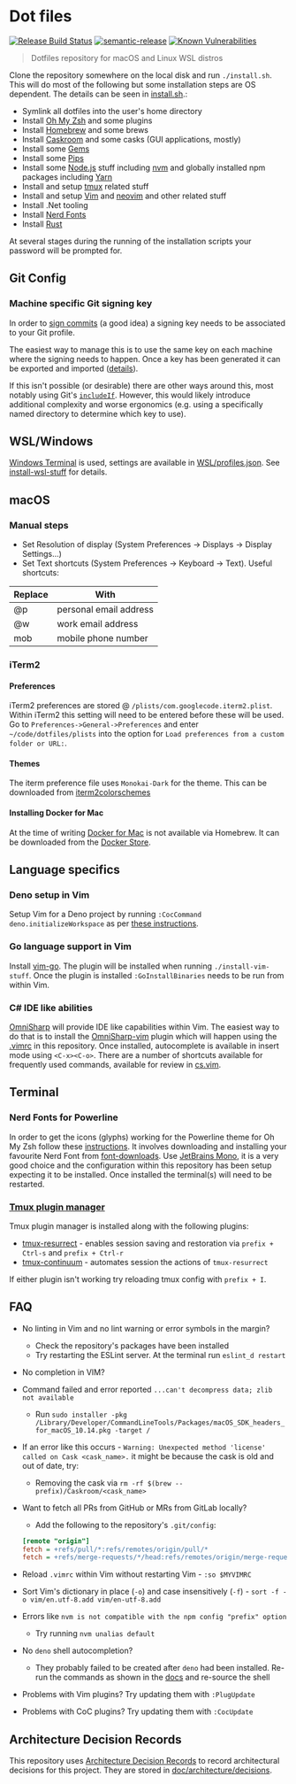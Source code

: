 # Dot files

[![Release Build Status](https://github.com/st3v3nhunt/dotfiles/workflows/Release/badge.svg)](https://github.com/st3v3nhunt/dotfiles/actions?workflow=Release)
[![semantic-release](https://img.shields.io/badge/%20%20%F0%9F%93%A6%F0%9F%9A%80-semantic--release-e10079.svg)](https://github.com/semantic-release/semantic-release)
[![Known Vulnerabilities](https://snyk.io/test/github/st3v3nhunt/dotfiles/badge.svg)](https://snyk.io/test/github/st3v3nhunt/dotfiles)

> Dotfiles repository for macOS and Linux WSL distros

Clone the repository somewhere on the local disk and run `./install.sh`. This
will do most of the following but some installation steps are OS dependent. The
details can be seen in [install.sh](install.sh).:

* Symlink all dotfiles into the user's home directory
* Install [Oh My Zsh](https://ohmyz.sh/) and some plugins
* Install [Homebrew](https://brew.sh/) and some brews
* Install [Caskroom](https://caskroom.github.io/) and some casks (GUI
  applications, mostly)
* Install some [Gems](https://rubygems.org)
* Install some [Pips](https://pypi.org/)
* Install some [Node.js](https://nodejs.org/en/) stuff including
  [nvm](https://github.com/nvm-sh/nvm) and globally installed npm packages
  including [Yarn](https://yarnpkg.com/)
* Install and setup [tmux](https://github.com/tmux/tmux) related stuff
* Install and setup [Vim](https://www.vim.org/) and
  [neovim](https://neovim.io/) and other related stuff
* Install .Net tooling
* Install [Nerd Fonts](https://www.nerdfonts.com/)
* Install [Rust](https://www.rust-lang.org/)

At several stages during the running of the installation scripts your password
will be prompted for.

## Git Config

### Machine specific Git signing key

In order to
[sign commits](https://docs.github.com/en/authentication/managing-commit-signature-verification/signing-commits)
(a good idea) a signing key needs to be associated to your Git profile.

The easiest way to manage this is to use the same key on each machine where the
signing needs to happen. Once a key has been generated it can be exported and
imported
([details](https://makandracards.com/makandra-orga/37763-gpg-extract-private-key-and-import-on-different-machine)).

If this isn't possible (or desirable) there are other ways around this, most
notably using Git's
[`includeIf`](https://git-scm.com/docs/git-config#_includes). However, this
would likely introduce additional complexity and worse ergonomics (e.g. using a
specifically named directory to determine which key to use).

## WSL/Windows

[Windows Terminal](https://github.com/microsoft/terminal/blob/master/doc/user-docs/index.md)
is used, settings are available in [WSL/profiles.json](WSL/profiles.json). See
[install-wsl-stuff](./scripts/install-wsl-stuff.sh) for details.

## macOS

### Manual steps

* Set Resolution of display (System Preferences -> Displays -> Display Settings...)
* Set Text shortcuts (System Preferences -> Keyboard -> Text). Useful shortcuts:

| Replace | With                   |
| ------- | ----                   |
| @p      | personal email address |
| @w      | work email address     |
| mob     | mobile phone number    |

### iTerm2

#### Preferences

iTerm2 preferences are stored @ `/plists/com.googlecode.iterm2.plist`. Within
iTerm2 this setting will need to be entered before these will be used.
Go to `Preferences->General->Preferences` and enter `~/code/dotfiles/plists`
into the option for `Load preferences from a custom folder or URL:`.

#### Themes

The iterm preference file uses `Monokai-Dark` for the theme. This can be
downloaded from
[iterm2colorschemes](https://raw.githubusercontent.com/mbadolato/iTerm2-Color-Schemes/master/schemes/Molokai.itermcolors)

#### Installing Docker for Mac

At the time of writing [Docker for Mac](https://www.docker.com/docker-mac) is
not available via Homebrew. It can be downloaded from the
[Docker Store](https://store.docker.com/editions/community/docker-ce-desktop-mac).

## Language specifics

### Deno setup in Vim

Setup Vim for a Deno project by running `:CocCommand deno.initializeWorkspace`
as per
[these instructions](https://deno.land/manual/getting_started/setup_your_environment#coc).

### Go language support in Vim

Install [vim-go](https://github.com/fatih/vim-go).
The plugin will be installed when running `./install-vim-stuff`. Once the
plugin is installed `:GoInstallBinaries` needs to be run from within Vim.

### C# IDE like abilities

[OmniSharp](https://github.com/OmniSharp/omnisharp-roslyn) will provide IDE
like capabilities within Vim. The easiest way to do that is to install the
[OmniSharp-vim](https://github.com/OmniSharp/omnisharp-vim) plugin which will
happen using the [.vimrc](./dotfiles/.vimrc) in this repository.
Once installed, autocomplete is available in insert mode using `<C-x><C-o>`.
There are a number of shortcuts available for frequently used commands,
available for review in [cs.vim](./vim/ftplugin/cs.vim).

## Terminal

### Nerd Fonts for Powerline

In order to get the icons (glyphs) working for the Powerline theme for Oh My
Zsh follow these
[instructions](https://github.com/romkatv/powerlevel10k#manual-font-installation).
It involves downloading and installing your favourite Nerd Font from
[font-downloads](https://www.nerdfonts.com/font-downloads).
Use [JetBrains Mono](https://www.jetbrains.com/lp/mono/), it is a very good
choice and the configuration within this repository has been setup expecting it
to be installed. Once installed the terminal(s) will need to be restarted.

### [Tmux plugin manager](https://github.com/tmux-plugins/tpm)

Tmux plugin manager is installed along with the following plugins:

* [tmux-resurrect](https://github.com/tmux-plugins/tmux-resurrect) - enables
  session saving and restoration via `prefix + Ctrl-s` and `prefix + Ctrl-r`
* [tmux-continuum](https://github.com/tmux-plugins/tmux-continuum) - automates
  session the actions of `tmux-resurrect`

If either plugin isn't working try reloading tmux config with `prefix + I`.

## FAQ

* No linting in Vim and no lint warning or error symbols in the margin?
  * Check the repository's packages have been installed
  * Try restarting the ESLint server. At the terminal run `eslint_d restart`
* No completion in VIM?
* Command failed and error reported `...can't decompress data; zlib not available`
  * Run `sudo installer -pkg
    /Library/Developer/CommandLineTools/Packages/macOS_SDK_headers_for_macOS_10.14.pkg
    -target /`
* If an error like this occurs - `Warning: Unexpected method 'license' called
  on Cask <cask_name>.` it might be because the cask is old and out of date, try:
  * Removing the cask via `rm -rf $(brew --prefix)/Caskroom/<cask_name>`
* Want to fetch all PRs from GitHub or MRs from GitLab locally?
  * Add the following to the repository's `.git/config`:

  ```ini
  [remote "origin"]
  fetch = +refs/pull/*:refs/remotes/origin/pull/*
  fetch = +refs/merge-requests/*/head:refs/remotes/origin/merge-requests/*
  ```

* Reload `.vimrc` within Vim without restarting Vim - `:so $MYVIMRC`
* Sort Vim's dictionary in place (`-o`) and case insensitively (`-f`) -
  `sort -f -o vim/en.utf-8.add vim/en-utf-8.add`
* Errors like `nvm is not compatible with the npm config "prefix" option`
  * Try running `nvm unalias default`
* No `deno` shell autocompletion?
  * They probably failed to be created after `deno` had been installed. Re-run
    the commands as shown in the
    [docs](https://deno.land/manual/getting_started/setup_your_environment#shell-autocomplete)
    and re-source the shell
* Problems with Vim plugins? Try updating them with `:PlugUpdate`
* Problems with CoC plugins? Try updating them with `:CocUpdate`

## Architecture Decision Records

This repository uses
[Architecture Decision Records](http://thinkrelevance.com/blog/2011/11/15/documenting-architecture-decisions)
to record architectural decisions for this project.
They are stored in [doc/architecture/decisions](doc/architecture/decisions).
